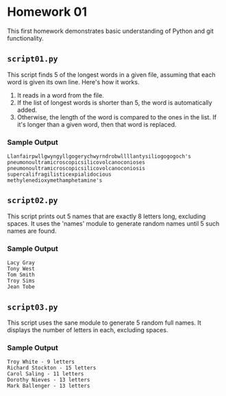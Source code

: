 # Homework 01

This first homework demonstrates basic understanding of Python and git functionality.

## `script01.py`

This script finds 5 of the longest words in a given file, assuming that each word is given its own line. Here's how it works.

1. It reads in a word from the file.
2. If the list of longest words is shorter than 5, the word is automatically added.
3. Otherwise, the length of the word is compared to the ones in the list. If it's longer than a given word, then that word is replaced.

### Sample Output

```
Llanfairpwllgwyngyllgogerychwyrndrobwllllantysiliogogogoch's
pneumonoultramicroscopicsilicovolcanoconioses
pneumonoultramicroscopicsilicovolcanoconiosis
supercalifragilisticexpialidocious
methylenedioxymethamphetamine's
```

## `script02.py`

This script prints out 5 names that are exactly 8 letters long, excluding spaces. It uses the 'names' module to generate random names until 5 such names are found.

### Sample Output

```
Lacy Gray
Tony West
Tom Smith
Troy Sims
Jean Tobe
```

## `script03.py`

This script uses the sane module to generate 5 random full names. It displays the number of letters in each, excluding spaces.

### Sample Output

```
Troy White - 9 letters
Richard Stockton - 15 letters
Carol Saling - 11 letters
Dorothy Nieves - 13 letters
Mark Ballenger - 13 letters
```
